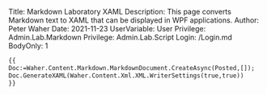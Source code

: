 Title: Markdown Laboratory XAML
Description: This page converts Markdown text to XAML that can be displayed in WPF applications.
Author: Peter Waher
Date: 2021-11-23
UserVariable: User
Privilege: Admin.Lab.Markdown
Privilege: Admin.Lab.Script
Login: /Login.md
BodyOnly: 1

```xml
{{
Doc:=Waher.Content.Markdown.MarkdownDocument.CreateAsync(Posted,[]);
Doc.GenerateXAML(Waher.Content.Xml.XML.WriterSettings(true,true))
}}
```